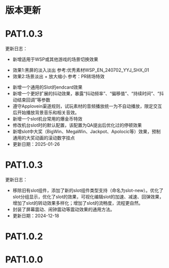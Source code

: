 # 版本更新
# PAT1.0.3
更新日志：
- 新增适用于WSP或其他游戏的场景切换效果
 * 效果1:黑屏的淡入淡出
参考:优秀素材WSP_EN_240702_YYJ_SHX_01
 * 效果2:场景淡出 + 放大缩小
参考：PR转场特效
- 新增一个通用的Slot的endcard效果
- 新增一个更好扩展的抖动效果，暴露“抖动频率”、“偏移值”、“持续时间”、“抖动结束回调”等参数
- 遵守Applovein渠道规则，试玩素材的音频播放统一为不自动播放，限定交互后开始播放背景音乐和相关音效。
- 新增一个slot机台常用的爆金币特效
- 修改机台slot时的默认配置，该配置为QA提出后优化过的停顿效果
- 新增slot中大奖（BigWin、MegaWin、Jackpot、Apolocic等）效果，预制通用的大奖动画的滚动数字挂点
- 更新日期：2025-01-26
# PAT1.0.3
更新日志：
- 移除旧有slot组件，添加了新的slot组件类型支持（命名为slot-new）。优化了slot分组显示，优化了slot的效果，可视化编辑slot的加速、减速、回弹效果，增加了slot的转动效果多样化；增加了slot的流畅度，流程更自然。
- 封装了屏幕震动、闹钟震动等震动效果的通用方法。
- 更新日期：2024-12-18
# PAT1.0.2
# PAT1.0.0